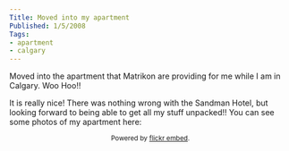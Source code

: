 ```yaml
---
Title: Moved into my apartment
Published: 1/5/2008
Tags:
- apartment
- calgary
---
```


Moved into the apartment that Matrikon are providing for me while I am in Calgary. Woo Hoo!!

It is really nice! There was nothing wrong with the Sandman Hotel, but looking forward to being able to get all my stuff unpacked!! You can see some photos of my apartment here:

<div id="flickrembed"></div><small style="display: block; text-align: center; margin: 0 auto;">Powered by <a href="https://flickrembed.com">flickr embed</a>.</small>

<script src="https://flickrembed.com/embed_v2.js.php?source=flickr&layout=responsive&input=72157647153716760&sort=0&by=album&theme=default&scale=fit&skin=default&id=5850544461b40"></script>
